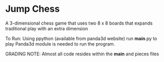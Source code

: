 # Jump Chess
A 3-dimensional chess game that uses two 8 x 8 boards
    that expands traditional play with an extra dimension

To Run:
Using ppython (available from panda3d website) run __main__.py to play
Panda3d module is needed to run the program.

GRADING NOTE: Almost all code resides within the __main__ and pieces files